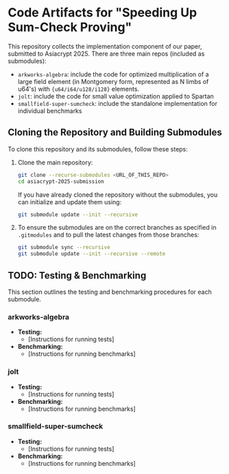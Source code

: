 # Code Artifacts for "Speeding Up Sum-Check Proving"

This repository collects the implementation component of our paper, submitted to Asiacrypt 2025. There are three main repos (included as submodules):

- `arkworks-algebra`: include the code for optimized multiplication of a large field element (in Montgomery form, represented as N limbs of u64's) with `{u64/i64/u128/i128}` elements.
- `jolt`: include the code for small value optimization applied to Spartan
- `smallfield-super-sumcheck`: include the standalone implementation for individual benchmarks

## Cloning the Repository and Building Submodules

To clone this repository and its submodules, follow these steps:

1.  Clone the main repository:
    ```bash
    git clone --recurse-submodules <URL_OF_THIS_REPO>
    cd asiacrypt-2025-submission
    ```
    If you have already cloned the repository without the submodules, you can initialize and update them using:
    ```bash
    git submodule update --init --recursive
    ```

2.  To ensure the submodules are on the correct branches as specified in `.gitmodules` and to pull the latest changes from those branches:
    ```bash
    git submodule sync --recursive
    git submodule update --init --recursive --remote
    ```

## TODO: Testing & Benchmarking

This section outlines the testing and benchmarking procedures for each submodule.

### arkworks-algebra

-   **Testing:**
    -   [Instructions for running tests]
-   **Benchmarking:**
    -   [Instructions for running benchmarks]

### jolt

-   **Testing:**
    -   [Instructions for running tests]
-   **Benchmarking:**
    -   [Instructions for running benchmarks]

### smallfield-super-sumcheck

-   **Testing:**
    -   [Instructions for running tests]
-   **Benchmarking:**
    -   [Instructions for running benchmarks]
